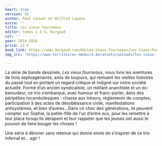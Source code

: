 ```yaml
---
heart: true
version: 92
author: Paul Cauuet et Wilfrid Lupano
extra: ''
title: Les vieux fourneaux
editor: tomes 1 à 5, Dargaud
col: ''
year: 2014-2018
price: 12 €
book_link: https://www.dargaud.com/bd/Les-Vieux-Fourneaux/Les-Vieux-Fourneaux
img_src: 'https://www.territoires-memoire.be/assets/uploads/les-vieux-fourneaux.jpg'

---
```

La série de bande dessinée, _Les vieux fourneaux_, nous livre les aventures de trois septuagénaires, amis de toujours, qui remuent les vieilles histoires du passé tout en portant un regard critique et indigné sur notre société actuelle. Formé d’un ancien syndicaliste, un militant anarchiste et un ex-baroudeur, ce trio s’embarque, avec humour et franc-parler, dans des péripéties rocambolesques : chasse aux trésors, règlements de comptes, participation à des actes de désobéissance civile, manifestations antisystèmes, et bien d’autres…Dans ce choc des générations, ils peuvent compter sur Sophie, la petite-fille de l’un d’entre eux, pour les remettre à leur place lorsqu’ils dérapent et leur rappeler que les jeunes ont aussi le pouvoir de faire bouger les choses !

Une série à dévorer sans retenue qui donne envie de s’inspirer de ce trio infernal et… agir !
